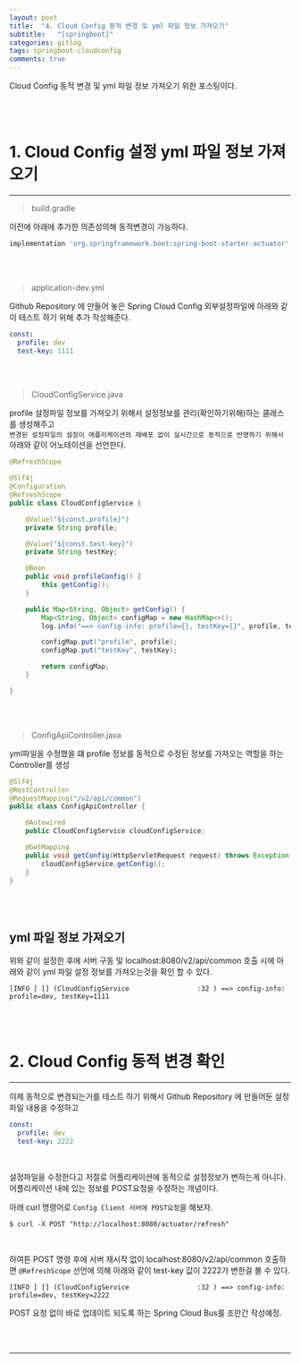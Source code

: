 ```yaml
---
layout: post
title:  "4. Cloud Config 동적 변경 및 yml 파일 정보 가져오기"
subtitle:   "[springboot]"
categories: gitlog
tags: springboot-cloudconfig
comments: true
---
```


Cloud Config 동적 변경 및 yml 파일 정보 가져오기 위한 포스팅이다.

<br><br>


# 1. Cloud Config 설정 yml 파일 정보 가져오기
---

> build.gradle

이전에 아래에 추가한 의존성의해 동적변경이 가능하다.

```gradle
implementation 'org.springframework.boot:spring-boot-starter-actuator'
```

<br><br>


> application-dev.yml

Github Repository 에 만들어 놓은 Spring Cloud Config 외부설정파일에 아래와 같이 테스트 하기 위해 추가 작성해준다.

```yml
const:
  profile: dev
  test-key: 1111
```

<br><br>


> CloudConfigService.java

profile 설정파일 정보를 가져오기 위해서 설정정보를 관리(확인하기위해)하는 클래스를 생성해주고  
`변경된 설정파일의 설정이 애플리케이션의 재배포 없이 실시간으로 동적으로 반영하기 위해서` 
아래와 같이 어노테이션을 선언한다.

```java
@RefreshScope
```

```java
@Slf4j
@Configuration
@RefreshScope
public class CloudConfigService {

    @Value("${const.profile}")
    private String profile;

    @Value("${const.test-key}")
    private String testKey;

    @Bean
    public void profileConfig() {
        this.getConfig();
    }

    public Map<String, Object> getConfig() {
        Map<String, Object> configMap = new HashMap<>();
        log.info("==> config-info: profile={}, testKey={}", profile, testKey);

        configMap.put("profile", profile);
        configMap.put("testKey", testKey);

        return configMap;
    }

}
```

<br><br>


> ConfigApiController.java

yml파일을 수정했을 떄 profile 정보를 동적으로 수정된 정보를 가져오는 역할을 하는  
Controller를 생성

```java
@Slf4j
@RestController
@RequestMapping("/v2/api/common")
public class ConfigApiController {

    @Autowired
    public CloudConfigService cloudConfigService;

    @GetMapping
    public void getConfig(HttpServletRequest request) throws Exception {
        cloudConfigService.getConfig();
    }
}
```

<br><br>


## yml 파일 정보 가져오기

위와 같이 설정한 후에 서버 구동 및 localhost:8080/v2/api/common 호출 시에 아래와 같이
yml 파일 설정 정보를 가져오는것을 확인 할 수 있다.

```
[INFO ] [] (CloudConfigService                 :32 ) ==> config-info: profile=dev, testKey=1111
```

<br><br>


# 2. Cloud Config 동적 변경 확인
---

이제 동적으로 변경되는거를 테스트 하기 위해서 Github Repository 에 만들어둔 설정파일 내용을 수정하고

```yml
const:
  profile: dev
  test-key: 2222
```

<br>

설정파일을 수정한다고 저절로 어플리케이션에 동적으로 설정정보가 변하는게 아니다. 어플리케이션 내에 있는 정보를 POST요청을 수정하는 개념이다.

아래 curl 명령어로 `Config Client 서버에 POST요청`을 해보자. 

```
$ curl -X POST "http://localhost:8080/actuator/refresh"
```

<br>

하여튼 POST 명령 후에 서버 재시작 없이 localhost:8080/v2/api/common 호출하면 `@RefreshScope` 선언에 의해 아래와 같이 test-key 값이 2222가 변한걸 볼 수 있다.

```
[INFO ] [] (CloudConfigService                 :32 ) ==> config-info: profile=dev, testKey=2222
```

POST 요청 없이 바로 업데이트 되도록 하는 Spring Cloud Bus를 조만간 작성예정.

<br><br>


---